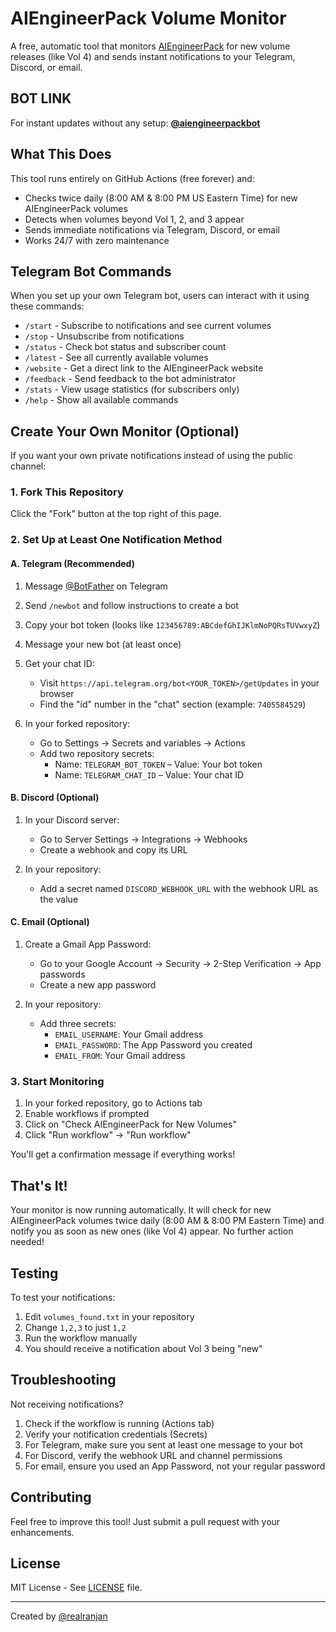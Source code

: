 # AIEngineerPack Volume Monitor

A free, automatic tool that monitors [AIEngineerPack](https://www.aiengineerpack.com/) for new volume releases (like Vol 4) and sends instant notifications to your Telegram, Discord, or email.

## BOT LINK 

For instant updates without any setup:
**[@aiengineerpackbot](https://t.me/aiengineerpackbot)**

## What This Does

This tool runs entirely on GitHub Actions (free forever) and:

- Checks twice daily (8:00 AM & 8:00 PM US Eastern Time) for new AIEngineerPack volumes
- Detects when volumes beyond Vol 1, 2, and 3 appear
- Sends immediate notifications via Telegram, Discord, or email
- Works 24/7 with zero maintenance

## Telegram Bot Commands

When you set up your own Telegram bot, users can interact with it using these commands:

- `/start` - Subscribe to notifications and see current volumes
- `/stop` - Unsubscribe from notifications
- `/status` - Check bot status and subscriber count
- `/latest` - See all currently available volumes
- `/website` - Get a direct link to the AIEngineerPack website
- `/feedback` - Send feedback to the bot administrator
- `/stats` - View usage statistics (for subscribers only)
- `/help` - Show all available commands

## Create Your Own Monitor (Optional)

If you want your own private notifications instead of using the public channel:

### 1. Fork This Repository

Click the "Fork" button at the top right of this page.

### 2. Set Up at Least One Notification Method

#### A. Telegram (Recommended)

1. Message [@BotFather](https://t.me/BotFather) on Telegram
2. Send `/newbot` and follow instructions to create a bot
3. Copy your bot token (looks like `123456789:ABCdefGhIJKlmNoPQRsTUVwxyZ`)
4. Message your new bot (at least once)
5. Get your chat ID:
   - Visit `https://api.telegram.org/bot<YOUR_TOKEN>/getUpdates` in your browser
   - Find the "id" number in the "chat" section (example: `7405584529`)

6. In your forked repository:
   - Go to Settings → Secrets and variables → Actions
   - Add two repository secrets:
     - Name: `TELEGRAM_BOT_TOKEN` – Value: Your bot token
     - Name: `TELEGRAM_CHAT_ID` – Value: Your chat ID

#### B. Discord (Optional)

1. In your Discord server:
   - Go to Server Settings → Integrations → Webhooks
   - Create a webhook and copy its URL
   
2. In your repository:
   - Add a secret named `DISCORD_WEBHOOK_URL` with the webhook URL as the value

#### C. Email (Optional)

1. Create a Gmail App Password:
   - Go to your Google Account → Security → 2-Step Verification → App passwords
   - Create a new app password

2. In your repository:
   - Add three secrets:
     - `EMAIL_USERNAME`: Your Gmail address
     - `EMAIL_PASSWORD`: The App Password you created
     - `EMAIL_FROM`: Your Gmail address

### 3. Start Monitoring

1. In your forked repository, go to Actions tab
2. Enable workflows if prompted
3. Click on "Check AIEngineerPack for New Volumes"
4. Click "Run workflow" → "Run workflow"

You'll get a confirmation message if everything works!

## That's It!

Your monitor is now running automatically. It will check for new AIEngineerPack volumes twice daily (8:00 AM & 8:00 PM Eastern Time) and notify you as soon as new ones (like Vol 4) appear. No further action needed!

## Testing

To test your notifications:
1. Edit `volumes_found.txt` in your repository
2. Change `1,2,3` to just `1,2`
3. Run the workflow manually
4. You should receive a notification about Vol 3 being "new"

## Troubleshooting

Not receiving notifications?

1. Check if the workflow is running (Actions tab)
2. Verify your notification credentials (Secrets)
3. For Telegram, make sure you sent at least one message to your bot
4. For Discord, verify the webhook URL and channel permissions
5. For email, ensure you used an App Password, not your regular password

## Contributing

Feel free to improve this tool! Just submit a pull request with your enhancements.

## License

MIT License - See [LICENSE](LICENSE) file.

---

Created by [@realranjan](https://github.com/realranjan) 

